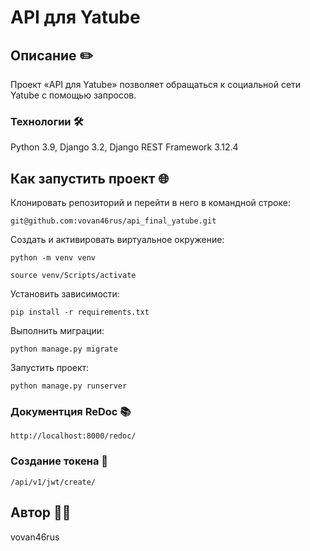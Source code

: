 # API для Yatube
## Описание ✏️
Проект «API для Yatube» позволяет обращаться к социальной сети Yatube с помощью запросов.
### Технологии 🛠️
Python 3.9, Django 3.2, Django REST Framework 3.12.4

## Как запустить проект 🌐

Клонировать репозиторий и перейти в него в командной строке:

```
git@github.com:vovan46rus/api_final_yatube.git
```


Cоздать и активировать виртуальное окружение:
```
python -m venv venv
```
```
source venv/Scripts/activate
```

Установить зависимости:

```
pip install -r requirements.txt
```
Выполнить миграции:
```
python manage.py migrate
```
Запустить проект:
```
python manage.py runserver
```

### Документция ReDoc 📚
```
http://localhost:8000/redoc/
```
### Создание токена 🔑
```
/api/v1/jwt/create/
```

## Автор 👨‍💻
vovan46rus